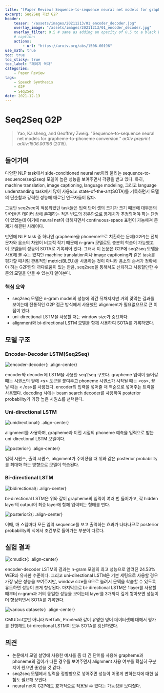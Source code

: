 ```yaml
---
title: "[Paper Review] Sequence-to-sequence neural net models for grapheme-to-phoneme conversion"
excerpt: Seq2Seq 기반 G2P
header:
    teaser: "/assets/images/20211213/01_encoder_decoder.jpg"
    overlay_image: "/assets/images/20211213/01_encoder_decoder.jpg"
    overlay_filter: 0.5 # same as adding an opacity of 0.5 to a black background
    # caption: 
    actions:
        - url: "https://arxiv.org/abs/1506.00196"
use_math: true
toc: true
toc_sticky: true
toc_label: "페이지 목차"
categories: 
    - Paper Review
tags: 
    - Speech Synthesis
    - G2P
    - Seq2Seq
date: 2021-12-13
---
```


# Seq2Seq G2P

> Yao, Kaisheng, and Geoffrey Zweig. "Sequence-to-sequence neural net models for grapheme-to-phoneme conversion." *arXiv preprint arXiv:1506.00196* (2015).
> 

## 들어가며

다양한 NLP task에서 side-conditioned neural net이라 불리는 sequence-to-sequence(seq2seq) 모델이 높은 성능을 보여주면서 각광을 받고 있다. 특히, machine translation, image captioning, language modeling, 그리고 language understanding task에서 많이 사용되고 state-of-the-art(SOTA)를 기록하면서 모델의 단순함과 강력한 성능에 매료된 연구자들이 많다. 

그동안 seq2seq이 적용되었던 task들은 입력 단어 셋의 크기가 크기 때문에 대부분의 단어들은 데이터 상에 존재하는 적은 빈도의 경우만으로 통계치가 추정되어야 하는 단점이 있었는데 여기에 neural net이 더해지면서 continuous-space 표현이 가능해져 문제가 해결된 사례이다.

반면에 NLP task 중 하나인 grapheme을 phoneme으로 치환하는 문제(G2P)는 전체 문자와 음소의 차원이 비교적 작기 때문에 n-gram 모델로도 충분히 학습이 가능했고 이 모델들의 성능이 SOTA로 기록되어 있다. 그래서 이 논문은 G2P에 seq2seq 모델을 사용해 볼 수는 있지만 machine translation이나 image captioning과 같은 task를 평가할 때처럼 관용적인 metric(BLEU)을 사용하는 것이 아니라 음소의 순서가 정확해야 하는 G2P만의 까다로움이 있는 만큼, seq2seq을 통해서도 신뢰하고 사용할만한 수준의 모델을 만들 수 있는지 알아본다.

### 핵심 요약

- seq2seq 모델은 n-gram model의 성능에 약간 뒤쳐지지만 거의 맞먹는 결과를 보이는데 전통적인 G2P 접근 방식에서 사용했던 alignment가 필요없으므로 큰 이점이 있다.
- uni-directional LSTM을 사용할 때는 window size가 중요하다.
- alignment와 bi-directional LSTM 모델을 함께 사용하여 SOTA를 기록하였다.

## 모델 구조

### Encoder-Decoder LSTM(Seq2Seq)

![encoder-decoder](/assets/images/20211213/01_encoder_decoder.jpg){: .align-center}  

encoder와 decoder에 LSTM을 사용한 seq2seq 구조다. grapheme 입력이 들어갈 때는 시퀀스의 앞에 &#60;s&#62; 토큰을 붙여주고 phoneme 시퀀스가 시작될 때는 &#60;os&#62;, 끝날 때는 &#60;	&#47;os&#62;를 사용했다. encoder의 입력을 넣어줄 때 역순으로 넣어주는 트릭을 사용했다. decoding 시에는 beam search decoder를 사용하여 posterior probability가 가장 높은 시퀀스를 선택한다.

### Uni-directional LSTM

![unidirectional](/assets/images/20211213/02_unidirectional.jpg){: .align-center}  

alignment를 사용하며, grapheme과 이전 시점의 phoneme 예측을 입력으로 받는 uni-directional LSTM 모델이다. 

![posterior](/assets/images/20211213/03_posterior.jpg){: .align-center}  

입력 시퀀스, 출력 시퀀스, alignment가 주어졌을 때 위와 같은 posterior probability를 최대화 하는 방향으로 모델이 학습된다.

### Bi-directional LSTM

![bidirectional](/assets/images/20211213/04_bidirectional.jpg){: .align-center}  

bi-directional LSTM은 위와 같이 grapheme의 입력이 여러 번 들어가고, 각 hidden layer의 output이 최종 layer에 함께 입력되는 형태를 띤다.

![posterior2](/assets/images/20211213/05_posterior2.jpg){: .align-center}  

이때, 매 스텝마다 모든 입력 sequence를 보고 출력하는 효과가 나타나므로 posterior probability의 식에서 조건부로 들어가는 부분이 다르다.

## 실험 결과

![cmudict](/assets/images/20211213/06_cmudict_result.jpg){: .align-center}  

encoder-decoder LSTM의 결과는 n-gram 모델의 최고 성능으로 알려진 24.53% WER과 유사한 수준이다. 그리고 uni-directional LSTM은 기본 세팅으로 사용할 경우 가장 낮은 성능을 보여주지만, window size를 6으로 늘려서 문맥을 학습할 수 있도록 유도하면 성능이 크게 향상된다. 마지막으로 bi-directional LSTM은 1layer를 사용할 때부터 n-gram과 거의 동일한 성능을 보이는데 layer를 3개까지 깊게 쌓아보면 성능이 더 향상되면서 SOTA를 기록한다.

![various datasets](/assets/images/20211213/07_various_datasets.jpg){: .align-center}  

CMUDict뿐만 아니라 NetTalk, Pronlex와 같이 유명한 영어 데이터셋에 대해서 평가를 진행해도 bi-directional LSTM이 모두 SOTA를 갱신하였다.

## 의견

- 논문에서 모델 설명에 사용한 예시를 좀 더 긴 단어를 사용해 grapheme과 phoneme의 길이가 다른 경우를 보여주면서 alignment 사용 여부를 확실히 구분지어 줬으면 좋았을 것 같다.
- seq2seq 모델에서 입력을 정방향으로 넣어주면 성능이 어떻게 변하는지에 대한 실험도 필요해 보인다.
- neural net이 G2P에도 효과적으로 적용될 수 있다는 가능성을 보여줬다.